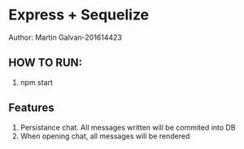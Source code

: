 # Express + Sequelize
Author: Martin Galvan-201614423


## HOW TO RUN:
1. npm start

## Features
1. Persistance chat. All messages written will be commited into DB
2. When opening chat, all messages will be rendered